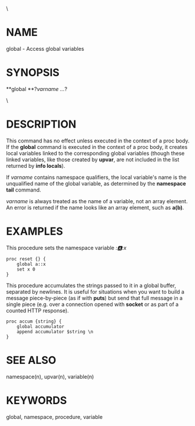 \

# NAME

global - Access global variables

# SYNOPSIS

**global **?*varname \...*?

\

# DESCRIPTION

This command has no effect unless executed in the context of a proc
body. If the **global** command is executed in the context of a proc
body, it creates local variables linked to the corresponding global
variables (though these linked variables, like those created by
**upvar**, are not included in the list returned by **info locals**).

If *varname* contains namespace qualifiers, the local variable\'s name
is the unqualified name of the global variable, as determined by the
**namespace tail** command.

*varname* is always treated as the name of a variable, not an array
element. An error is returned if the name looks like an array element,
such as **a(b)**.

# EXAMPLES

This procedure sets the namespace variable *::a::x*

    proc reset {} {
        global a::x
        set x 0
    }

This procedure accumulates the strings passed to it in a global buffer,
separated by newlines. It is useful for situations when you want to
build a message piece-by-piece (as if with **puts**) but send that full
message in a single piece (e.g. over a connection opened with **socket**
or as part of a counted HTTP response).

    proc accum {string} {
        global accumulator
        append accumulator $string \n
    }

# SEE ALSO

namespace(n), upvar(n), variable(n)

# KEYWORDS

global, namespace, procedure, variable
